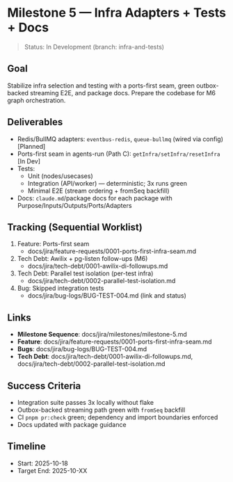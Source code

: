 # Milestone 5 — Infra Adapters + Tests + Docs

> Status: In Development (branch: infra-and-tests)

## Goal
Stabilize infra selection and testing with a ports-first seam, green outbox-backed streaming E2E, and package docs. Prepare the codebase for M6 graph orchestration.

## Deliverables
- Redis/BullMQ adapters: `eventbus-redis`, `queue-bullmq` (wired via config) [Planned]
- Ports-first seam in agents-run (Path C): `getInfra/setInfra/resetInfra` [In Dev]
- Tests:
  - Unit (nodes/usecases)
  - Integration (API/worker) — deterministic; 3x runs green
  - Minimal E2E (stream ordering + fromSeq backfill)
- Docs: `claude.md`/package docs for each package with Purpose/Inputs/Outputs/Ports/Adapters

## Tracking (Sequential Worklist)
1) Feature: Ports-first seam
   - docs/jira/feature-requests/0001-ports-first-infra-seam.md
2) Tech Debt: Awilix + pg-listen follow-ups (M6)
   - docs/jira/tech-debt/0001-awilix-di-followups.md
3) Tech Debt: Parallel test isolation (per-test infra)
   - docs/jira/tech-debt/0002-parallel-test-isolation.md
4) Bug: Skipped integration tests
   - docs/jira/bug-logs/BUG-TEST-004.md (link and status)

## Links
- **Milestone Sequence**: docs/jira/milestones/milestone-5.md
- **Feature**: docs/jira/feature-requests/0001-ports-first-infra-seam.md
- **Bugs**: docs/jira/bug-logs/BUG-TEST-004.md
- **Tech Debt**: docs/jira/tech-debt/0001-awilix-di-followups.md, docs/jira/tech-debt/0002-parallel-test-isolation.md

## Success Criteria
- Integration suite passes 3x locally without flake
- Outbox-backed streaming path green with `fromSeq` backfill
- CI `pnpm pr:check` green; dependency and import boundaries enforced
- Docs updated with package guidance

## Timeline
- Start: 2025-10-18
- Target End: 2025-10-XX


